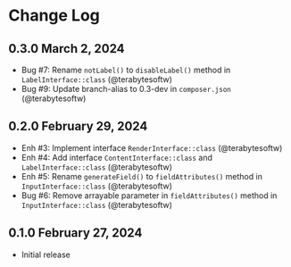 # Change Log

## 0.3.0 March 2, 2024

- Bug #7: Rename `notLabel()` to `disableLabel()` method in `LabelInterface::class` (@terabytesoftw)
- Bug #9: Update branch-alias to 0.3-dev in `composer.json` (@terabytesoftw)

## 0.2.0 February 29, 2024

- Enh #3: Implement interface `RenderInterface::class` (@terabytesoftw)
- Enh #4: Add interface `ContentInterface::class` and `LabelInterface::class` (@terabytesoftw)
- Enh #5: Rename `generateField()` to `fieldAttributes()` method in `InputInterface::class` (@terabytesoftw)
- Bug #6: Remove arrayable parameter in `fieldAttributes()` method in `InputInterface::class` (@terabytesoftw)

## 0.1.0 February 27, 2024

- Initial release

